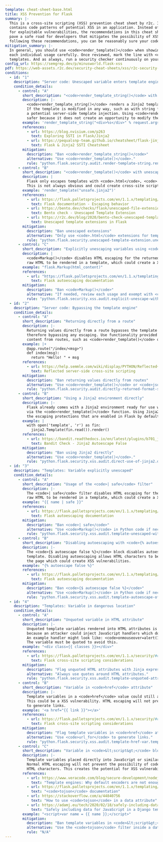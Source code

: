 ```yaml
---
template: cheat-sheet-base.html
title: XSS Prevention for Flask
summary: |-
  This is a cross-site scripting (XSS) prevention cheat sheet by r2c. It
  contains code patterns of potential XSS in an application. Instead of scrutinizing code
  for exploitable vulnerabilities, the recommendations in this cheat sheet
  pave a safe road for developers that mitigates the possibility of XSS in your code. By 
  following these recommendations, you can be reasonably sure your code is free of XSS.
mitigation_summary: |-
  In general, you should use <code>render_template()</code> when showing data to users. If you need HTML escaping, use `Markup()</code> and review
  each individual usage carefully. Once reviewed, mark the line with <code># nosem</code>. Beware of putting data in dangerous locations in
  templates. And as always, run a security checker continuously on your code.
config_url: https://semgrep.dev/p/minusworld.flask-xss
pdf: https://web-assets.r2c.dev/security-cheat-sheets/xss/r2c-security-cheat-sheet-xss-prevention-for-flask.pdf
conditions:
  - id: "1"
    description: "Server code: Unescaped variable enters template engine in Python code"
    condition_details:
      - control: "A"
        short_description: "<code>render_template_string()</code> with string formatting"
        description: |-
          <code>render_template_string()</code> renders a Jinja2 template directly from a string.
          If the template is modified in any way, such as with string formatting, it creates
          a potential server-side template injection. Using <code>render_template()</code> is strictly
          safer because it does not create an opportunity to modify the template.
        example: 'render_template_string("<div>%s</div>" % request.args.get("name"))'
        references:
          - url: https://blog.nvisium.com/p263
            text: Exploring SSTI in Flask/Jinja2
          - url: https://pequalsnp-team.github.io/cheatsheet/flask-jinja2-ssti
            text: Flask & Jinja2 SSTI Cheatsheet
        mitigation:
          description: "Ban <code>render_template_string()</code>"
          alternative: "Use <code>render_template()</code>."
          rule: "python.flask.security.audit.render-template-string.render-template-string"
      - control: "B"
        short_description: "<code>render_template()</code> with unescaped file extension"
        description: |
          Flask only escapes templates with <code>.html</code>, <code>.htm</code>, <code>.xml</code>, or <code>.xhtml</code> extensions.
          This is not always obvious and could create cross-site scripting vulnerabilities.
        example: 'render_template("unsafe.jinja2")'
        references:
          - url: https://flask.palletsprojects.com/en/1.1.x/templating/#jinja-setup
            text: Flask documentation - Escaping behavior
          - url: https://bento.dev/checks/flask/unescaped-file-extension/
            text: Bento check - Unescaped Template Extension
          - url: https://r2c.dev/blog/2020/bento-check-unescaped-template-extensions-in-flask/
            text: Unescaped template extensions in Flask
        mitigation:
          description: "Ban unescaped extensions"
          alternative: "Only use <code>.html</code> extensions for templates. If no escaping is needed, review each case and exempt with <code># nosem</code>."
          rule: "python.flask.security.unescaped-template-extension.unescaped-template-extension"
      - control: "C"
        short_description: "Explicitly unescaping variables using <code>Markup()</code>"
        description: |
          <code>Markup()</code> disables HTML escaping for the returned content. This permits
          raw HTML to be rendered in a template, which could create a XSS vulnerability.
        example: "flask.Markup(html_content)"
        references:
          - url: "https://flask.palletsprojects.com/en/1.1.x/templating/#controlling-autoescaping"
            text: Flask autoescaping documentation
        mitigation:
          description: "Ban <code>Markup()</code>"
          alternative: "If needed, review each usage and exempt with <code># nosem</code>."
          rule: "python.flask.security.xss.audit.explicit-unescape-with-markup.explicit-unescape-with-markup"
  - id: "2"
    description: "Server code: Bypassing the template engine"
    condition_details:
      - control: "A"
        short_description: "Returning directly from a route"
        description: |-
          Returning values directly from a route bypasses the template rendering engine,
          therefore bypassing any escaping. Use functionality provided by Flask to return
          content from routes, such as <code>render_template()</code> or <code>jsonify()</code>.
        example: |+
          @app.route("/index/<msg>")
          def index(msg):
            return "Hello! " + msg
        references:
          - url: https://help.semmle.com/wiki/display/PYTHON/Reflected+server-side+cross-site+scripting
            text: Reflected server-side cross-site scripting
        mitigation:
          description: "Ban returning values directly from routes"
          alternative: "Use <code>render_template()</code> or <code>jsonify()</code>."
          rule: "python.flask.security.audit.directly-returned-format-string.directly-returned-format-string"
      - control: "B"
        short_description: "Using a Jinja2 environment directly"
        description: |-
          Flask already comes with a Jinja2 environment ready for use which can be invoked
          via the <code>render_template()</code> function. Using Jinja2 directly may bypass
          the escaping protections that are enabled in Flask by default.
        example: |
          with open('template', 'r') as fin:
            jinja2.Template(fin.read()).render()
        references:
          - url: https://bandit.readthedocs.io/en/latest/plugins/b701_jinja2_autoescape_false.html
            text: Bandit Check - Jinja2 Autoescape False
        mitigation:
          description: "Ban using Jinja2 directly"
          alternative: "Use <code>render_template()</code>."
          rule: "python.flask.security.xss.audit.direct-use-of-jinja2.direct-use-of-jinja2"
  - id: "3"
    description: "Templates: Variable explicitly unescaped"
    condition_details:
      - control: "A"
        short_description: "Usage of the <code>| safe</code> filter"
        description: |-
          The <code>| safe</code> filter disables HTML escaping for the provided content. This permits
          raw HTML to be rendered in a template, which could create a XSS vulnerability.
        example: "{{ name | safe }}"
        references:
          - url: https://flask.palletsprojects.com/en/1.1.x/templating/#controlling-autoescaping
            text: Flask autoescaping documentation
        mitigation:
          description: "Ban <code>| safe</code>"
          alternative: "Use <code>Markup()</code> in Python code if necessary."
          rule: "python.flask.security.xss.audit.template-unescaped-with-safe.template-unescaped-with-safe"
      - control: "B"
        short_description: "Disabling autoescaping with <code>{% autoescape false %}</code>"
        description: |-
          The <code>{$ autoescape false %}</code> block disables autoescaping for whole portions of the
          template. Disabling autoescaping allows HTML characters to be rendered directly onto
          the page which could create XSS vulnerabilities.
        example: "{% autoescape false %}"
        references:
          - url: https://flask.palletsprojects.com/en/1.1.x/templating/#controlling-autoescaping
            text: Flask autoescaping documentation
        mitigation:
          description: "Ban <code>{$ autoescape false %}</code>"
          alternative: "Use <code>Markup()</code> in Python code if necessary."
          rule: "python.flask.security.xss.audit.template-autoescape-off.template-autoescape-off"
  - id: "4"
    description: "Templates: Variable in dangerous location"
    condition_details:
      - control: "A"
        short_description: "Unquoted variable in HTML attribute"
        description: |-
          Unquoted template variables rendered into HTML attributes is a potential XSS vector
          because an attacker could inject JavaScript handlers which do not require HTML characters.
          An example handler might look like: <code>onmouseover=alert(1)</code>. HTML escaping will not mitigate this.
          The variable must be quoted to avoid this.
        example: "<div class={{ classes }}></div>"
        references:
          - url: https://flask.palletsprojects.com/en/1.1.x/security/#cross-site-scripting-xss
            text: Flask cross-site scripting considerations
        mitigation:
          description: "Flag unquoted HTML attributes with Jinja expressions"
          alternative: "Always use quotes around HTML attributes."
          rule: "python.flask.security.xss.audit.template-unquoted-attribute-var.template-unquoted-attribute-var"
      - control: "B"
        short_description: "Variable in <code>href</code> attribute"
        description: |-
          Template variables in a <code>href</code> value could still accept the <code>javascript:</code> URI.
          This could be a XSS vulnerability. HTML escaping will not prevent this. Use <code>url_for</code>
          to generate links.
        example: '<a href="{{ link }}"></a>'
        references:
          - url: https://flask.palletsprojects.com/en/1.1.x/security/#cross-site-scripting-xss
            text: Flask cross-site scripting considerations
        mitigation:
          description: "Flag template variables in <code>href</code> attributes"
          alternative: "Use <code>url_for</code> to generate links."
          rule: "python.flask.security.xss.audit.template-href-var.template-href-var"
      - control: "C"
        short_description: "Variable in <code>&lt;script&gt;</code> block"
        description: |-
          Template variables placed directly into JavaScript or similar are now directly in a code execution context.
          Normal HTML escaping will not prevent the possibility of code injection because code can be written without
          HTML characters. This creates the potential for XSS vulnerabilities, or worse.
        references:
          - url: https://www.veracode.com/blog/secure-development/nodejs-template-engines-why-default-encoders-are-not-enough
            text: "Template engines: Why default encoders are not enough"
          - url: https://flask.palletsprojects.com/en/1.1.x/templating/#standard-filters
            text: "<code>tojson</code> documentation"
          - url: https://stackoverflow.com/a/44840756
            text: "How to use <code>tojson</code> in a data attribute"
          - url: https://adamj.eu/tech/2020/02/18/safely-including-data-for-javascript-in-a-django-template/
            text: "Safely including data for JavaScript in a Django template"
        example: "<script>var name = {{ name }};</script>"
        mitigation:
          description: "Ban template variables in <code>&lt;script&gt;</code> blocks."
          alternative: "Use the <code>tojson</code> filter inside a data attribute and <code>JSON.parse()</code> in JavaScript."
          rule: "N/A"
---
```

